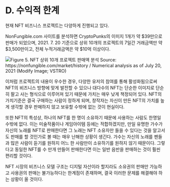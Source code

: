 # D. 수익적 한계

현재 NFT 비즈니스 프로젝트는 다양하게 진행되고 있다.

NonFungible.com 사이트를 분석하면 CryptoPunks의 이미지 1개가 약 $39만으로 판매가 되었으며, 2021. 7. 20 기준으로 상위 10개의 프로젝트의 7일간 거래금액만 약 $3,500만이고, 전체 누적거래금액은 약 $10억 이상이다.

![Figure 5. NFT 상위 10개 프로젝트 판매액 분석
Source: https://nonfungible.com/market/history / Numerical analysis as of July 20, 2021 (Modify Image; VSTRO)](../../../.gitbook/assets/image5.jpg)

이처럼 프로젝트의 내용이 우수한 경우, 다양한 유저의 참여를 통해 활성화됨으로써 NFT의 비즈니스 방향에 맞게 발전할 수 있으나 대다수의 NFT는 단순한 이미지로 단순히 팔고 사는 형식으로 이루어져 있기 때문에 가치는 매우 낮게 책정되어 있다. NFT의 가치기준은 결국 구매하는 사람이 정하게 되며, 창작자는 자신이 만든 NFT의 가치를 높게 생각할 경우 판매하지 않고 보유할 수밖에 없는 것이 현실이다.

또한 NFT의 특성상, 하나의 NFT를 한 명이 소유하기 때문에 사용하는 사람도 한명일 수밖에 없다. 이는 미술작품이나 게임아이템 등에는 적합하겠지만, 만일 유명한 가수가 자신의 노래를 NFT로 판매한다면 그 노래는 NFT 소유자만 들을 수 있다는 것을 알고서도 판매를 할 것인가로 볼 때는 매우 난해한 상황이 생긴다. 가수는 자신의 노래를 펜들과 많은 사람이 듣기를 원하지 어느 한 사람만이 소유하기를 원하지 않기 때문이다. 그렇다고 동일한 NFT를 수 만개 만들어 판매한다면 이는 일반 음반을 판매하는 것이 훨씬 편리할 것이다.

NFT 시장의 비즈니스 모델 구조는 디지털 자산이라 할지라도 소유권의 판매만 가능하고 사용권의 판매는 불가능하다는 한계점이 존재하며, 결국 이러한 문제를 해결해야 하는 상황이 올 것이다.
